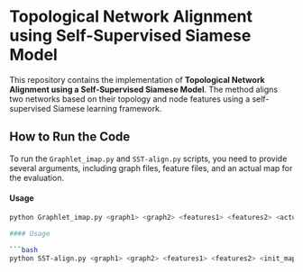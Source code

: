 # Topological Network Alignment using Self-Supervised Siamese Model

This repository contains the implementation of **Topological Network Alignment using a Self-Supervised Siamese Model**. The method aligns two networks based on their topology and node features using a self-supervised Siamese learning framework.

## How to Run the Code
To run the `Graphlet_imap.py` and `SST-align.py` scripts, you need to provide several arguments, including graph files, feature files, and an actual map for the evaluation.

#### Usage

```bash
python Graphlet_imap.py <graph1> <graph2> <features1> <features2> <actual_map> <p>

#### Usage

```bash
python SST-align.py <graph1> <graph2> <features1> <features2> <init_map> <actual_map> <learning_rate> <each_number> <batch_size> <dimension> <topk>


